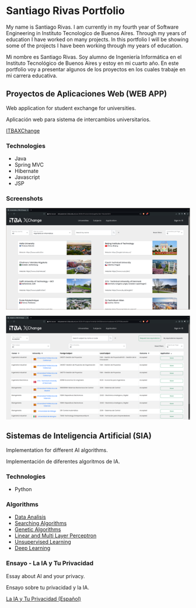 # Santiago Rivas Portfolio

My name is Santiago Rivas.
I am currently in my fourth year of Software Engineering in Instituto Tecnologico de Buenos Aires.
Through my years of education I have worked on many projects.
In this portfolio I will be showing some of the projects I have been working through my years of education.

Mi nombre es Santiago Rivas.
Soy alumno de Ingeniería Informática en el Instituto Tecnológico de Buenos Aires y estoy en mi cuarto año.
En este portfolio voy a presentar algunos de los proyectos en los cuales trabaje en mi carrera educativa.

## Proyectos de Aplicaciones Web (WEB APP)

Web application for student exchange for universities.

Aplicación web para sistema de intercambios universitarios.

[ITBAXChange](http://old-pawserver.it.itba.edu.ar/paw-2023b-07/universities)

### Technologies

* Java
* Spring MVC
* Hibernate
* Javascript
* JSP

### Screenshots

![PAW-1](https://github.com/Santiago-Rivas/Santiago-Rivas/blob/main/img/PAW_1.png)

![PAW-2](https://github.com/Santiago-Rivas/Santiago-Rivas/blob/main/img/PAW_2.png)

## Sistemas de Inteligencia Artificial (SIA)

Implementation for different AI algorithms.

Implementación de diferentes algoritmos de IA.

### Technologies

* Python

### Algorithms

* [Data Analisis](https://github.com/santiago-rivas/sia-tp0)
* [Searching Algorithms](https://github.com/santiago-rivas/sia-tp1)
* [Genetic Algorithms](https://github.com/santiago-rivas/sia-tp2)
* [Linear and Multi Layer Perceptron](https://github.com/santiago-rivas/sia-tp3)
* [Unsupervised Learning](https://github.com/santiago-rivas/sia-tp4)
* [Deep Learning](https://github.com/santiago-rivas/sia-tp5)

### Ensayo - La IA y Tu Privacidad

Essay about AI and your privacy.

Ensayo sobre tu privacidad y la IA.

[La IA y Tu Privacidad (Español)](https://github.com/Santiago-Rivas/Santiago-Rivas/blob/main/doc/SIA-TP6-61007-Santiago_Rivas.pdf)

